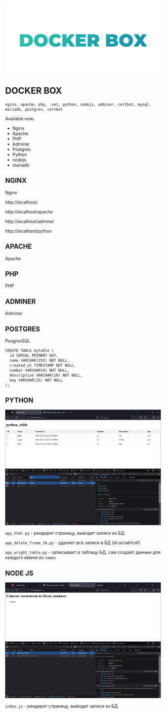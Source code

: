 ![](gitcontent/app_title_text.png)
# DOCKER BOX

```
nginx, apache, php, .net, python, nodejs, adminer, certbot, mysql, mariadb, postgres, certbot
```

Available now:
- Nginx
- Apache
- PHP
- Adminer
- Postgres
- Python
- nodejs 
- mariadb 

## NGINX

Nginx

http://localhost/

http://localhost/apache

http://localhost/adminer

http://localhost/python

## APACHE

Apache

## PHP 

PHP

## ADMINER

Adminer 

## POSTGRES 

PosgresSQL
```
CREATE TABLE mytable (
  id SERIAL PRIMARY KEY,
  name VARCHAR(255) NOT NULL,
  created_at TIMESTAMP NOT NULL,
  number VARCHAR(6) NOT NULL,
  description VARCHAR(10) NOT NULL,
  key VARCHAR(25) NOT NULL
);
```

## PYTHON 

![](gitcontent/docker_box_python-app.png)

`app_html.py` - рендерит страницу, выводит записи из БД

`app_delete_frome_tb.py` - удаляет все записи в БД (id остаётся!)

`app_wright_table.py` - записывает в таблицу БД, сам создаёт данные для каждого имени из `names`

## NODE JS 

![](gitcontent/docker_box_node-app.png)

`index.js` - рендерит страницу, выводит записи из БД